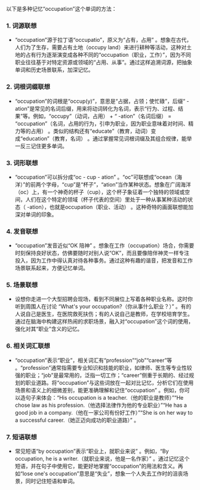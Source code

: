 以下是多种记忆“occupation”这个单词的方法：
### 1. 词源联想
 - “occupation”源于拉丁语“occupatio”，原义为“占有，占用” 。想象在古代，人们为了生存，需要占有土地（occupy land）来进行耕种等活动，这种对土地的占有行为逐渐演变成各种不同的“occupation（职业，工作）”，因为不同职业往往基于对特定资源或领域的“占用、从事”。通过这样追溯词源，把抽象单词和历史场景联系，加深记忆。

### 2. 词根词缀联想
 - “occupation”的词根是“occup(y)”，意思是“占据，占领；使忙碌”，后缀“ -ation”是常见的名词后缀，用来将动词转化为名词，表示“行为、过程、结果”等。例如，“occupy”（动词，占用） + “ -ation”（名词后缀） = “occupation”（名词，占用的行为，引申为职业，因为职业意味着对时间、精力等的占用） 。类似的结构还有“educate”（教育，动词）变成“education”（教育，名词） 。通过掌握常见词根词缀及其组合规律，能举一反三记住更多单词。

### 3. 词形联想
 - “occupation”可以拆分成“oc - cup - ation” 。“oc”可联想成“ocean（海洋）”的前两个字母，“cup”是“杯子”，“ation”当作某种状态。想象在广阔海洋（oc）上，有一个神奇的杯子（cup），这个杯子象征着一个独特的领域或空间，人们在这个特定的领域（杯子代表的空间）里处于一种从事某种活动的状态（ -ation），也就是occupation（职业、活动） 。这种奇特的画面联想能加深对单词的印象。

### 4. 发音联想
 - “occupation”发音近似“OK 陪神” 。想象在工作（occupation）场合，你需要时刻保持良好状态，仿佛要随时对别人说“OK”，而且要像陪伴神灵一样专注投入，因为工作中得认真对待各种事务。通过这种有趣的谐音，把发音和工作场景联系起来，方便记忆单词。

### 5. 场景联想
 - 设想你走进一个大型招聘会现场，看到不同展位上写着各种职业名称。这时你听到周围人在讨论 “What's your occupation?（你从事什么职业？）” 。有的人说自己是医生，在医院救死扶伤；有的人说自己是教师，在学校培育学生。通过在脑海中构建这样热闹的求职场景，融入对“occupation”这个词的使用，强化对其“职业”含义的记忆。

### 6. 相关词汇联想
 - “occupation”表示“职业”，相关词汇有“profession”“job”“career”等 。“profession”通常指需要专业知识和技能的职业，如律师、医生等专业性较强的职业；“job”是最常用的，泛指一切工作；“career”侧重于长期的、经过规划的职业道路。将“occupation”与这些词放在一起对比记忆，分析它们在使用场景和语义上的细微差别，能更准确理解和记住“occupation” 。例如，你可以造句子来体会：“His occupation is a teacher.（他的职业是教师）”“He chose law as his profession.（他选择法律作为他的专业职业）”“He has a good job in a company.（他在一家公司有份好工作）”“She is on her way to a successful career.（她正迈向成功的职业道路）” 。

### 7. 短语联想
 - 常见短语“by occupation”表示“职业上，就职业来说” 。例如，“By occupation, he is a writer.（就职业来说，他是一名作家）” 。通过记忆这个短语，并在句子中使用它，能更好地掌握“occupation”的用法和含义。再如“lose one's occupation”意思是“失业”，想象一个人失去工作时的沮丧场景，同时记住短语和单词。 